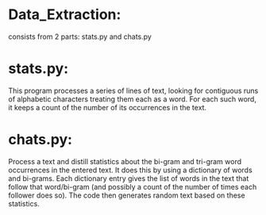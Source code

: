 # Data_Extraction:
consists from 2 parts: stats.py and chats.py

# stats.py:
This program processes a series of lines of text, looking for contiguous runs of alphabetic characters treating them each as a word. For each such word, it keeps a count of the number of its occurrences in the text.

# chats.py:
Process a text and distill statistics about the bi-gram and tri-gram word occurrences in the entered text. It does this by using a dictionary of words and bi-grams. Each dictionary entry gives the list of words in the text that follow that word/bi-gram (and possibly a count of the number of times each follower does so). The code then generates random text based on these statistics.
